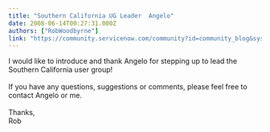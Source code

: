```yaml
---
title: "Southern California UG Leader  Angelo"
date: 2008-06-14T00:27:31.000Z
authors: ["RobWoodbyrne"]
link: "https://community.servicenow.com/community?id=community_blog&sys_id=8aec6e65dbd0dbc01dcaf3231f961995"
---
```

<p>I would like to introduce and thank Angelo for stepping up to lead the Southern California user group!<br /><br />If you have any questions, suggestions or comments, please feel free to contact Angelo or me.<br /><br />Thanks,<br />Rob</p>